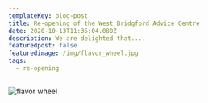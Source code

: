 ```yaml
---
templateKey: blog-post
title: Re-opening of the West Bridgford Advice Centre
date: 2020-10-13T11:35:04.080Z
description: We are delighted that....
featuredpost: false
featuredimage: /img/flavor_wheel.jpg
tags:
  - re-opening
---
```

![flavor wheel](/img/flavor_wheel.jpg)